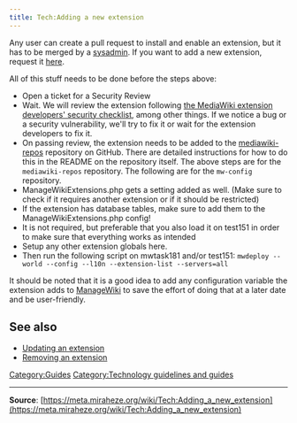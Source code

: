 ```yaml
---
title: Tech:Adding a new extension
---
```


Any user can create a pull request to install and enable an extension, but it has to be merged by a [sysadmin](https://meta.miraheze.org/wiki/Special:MyLanguage/System_administrators). If you want to add a new extension, request it [here](https://meta.miraheze.org/wiki/Special:MyLanguage/Request_features).

All of this stuff needs to be done before the steps above:

* Open a ticket for a Security Review
* Wait. We will review the extension following [the MediaWiki extension developers' security checklist](https://meta.miraheze.org/wiki/mw:Security_for_developers), among other things. If we notice a bug or a security vulnerability, we'll try to fix it or wait for the extension developers to fix it.
* On passing review, the extension needs to be added to the [mediawiki-repos](https://github.com/miraheze/mediawiki-repos) repository on GitHub. There are detailed instructions for how to do this in the README on the repository itself.
The above steps are for the `mediawiki-repos` repository. The following are for the `mw-config` repository.
* ManageWikiExtensions.php gets a setting added as well. (Make sure to check if it requires another extension or if it should be restricted)
* If the extension has database tables, make sure to add them to the ManageWikiExtensions.php config!
* It is not required, but preferable that you also load it on test151 in order to make sure that everything works as intended
* Setup any other extension globals here.
* Then run the following script on mwtask181 and/or test151: `mwdeploy --world --config --l10n --extension-list --servers=all`

It should be noted that it is a good idea to add any configuration variable the extension adds to [ManageWiki](https://meta.miraheze.org/wiki/ManageWiki) to save the effort of doing that at a later date and be user-friendly.

## See also 

* [Updating an extension](https://meta.miraheze.org/wiki/Tech:Updating_an_extension)
* [Removing an extension](https://meta.miraheze.org/wiki/Tech:Removing_an_extension)

[Category:Guides](https://meta.miraheze.org/wiki/Category:Guides)
[Category:Technology guidelines and guides](https://meta.miraheze.org/wiki/Category:Technology_guidelines_and_guides)

----
**Source**: [https://meta.miraheze.org/wiki/Tech:Adding_a_new_extension](https://meta.miraheze.org/wiki/Tech:Adding_a_new_extension)